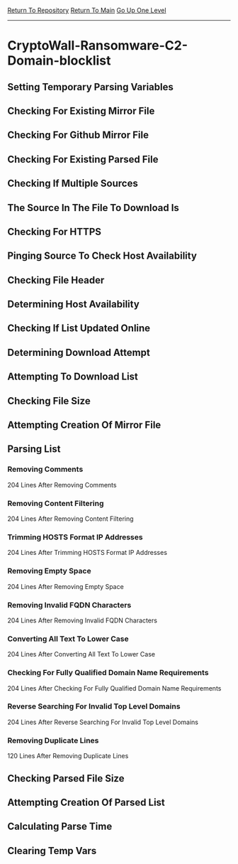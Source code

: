 [Return To Repository](https://github.com/deathbybandaid/piholeparser/)
[Return To Main](https://github.com/deathbybandaid/piholeparser/blob/master/RecentRunLogs/Mainlog.md)
[Go Up One Level](https://github.com/deathbybandaid/piholeparser/blob/master/RecentRunLogs/TopLevelScripts/30-Processing-Blacklists.md)
____________________________________
# CryptoWall-Ransomware-C2-Domain-blocklist
## Setting Temporary Parsing Variables
## Checking For Existing Mirror File
## Checking For Github Mirror File
## Checking For Existing Parsed File
## Checking If Multiple Sources
## The Source In The File To Download Is
## Checking For HTTPS
## Pinging Source To Check Host Availability
## Checking File Header
## Determining Host Availability
## Checking If List Updated Online
## Determining Download Attempt
## Attempting To Download List
## Checking File Size
## Attempting Creation Of Mirror File
## Parsing List
### Removing Comments
204 Lines After Removing Comments
### Removing Content Filtering
204 Lines After Removing Content Filtering
### Trimming HOSTS Format IP Addresses
204 Lines After Trimming HOSTS Format IP Addresses
### Removing Empty Space
204 Lines After Removing Empty Space
### Removing Invalid FQDN Characters
204 Lines After Removing Invalid FQDN Characters
### Converting All Text To Lower Case
204 Lines After Converting All Text To Lower Case
### Checking For Fully Qualified Domain Name Requirements
204 Lines After Checking For Fully Qualified Domain Name Requirements
### Reverse Searching For Invalid Top Level Domains
204 Lines After Reverse Searching For Invalid Top Level Domains
### Removing Duplicate Lines
120 Lines After Removing Duplicate Lines
## Checking Parsed File Size
## Attempting Creation Of Parsed List
## Calculating Parse Time
## Clearing Temp Vars
